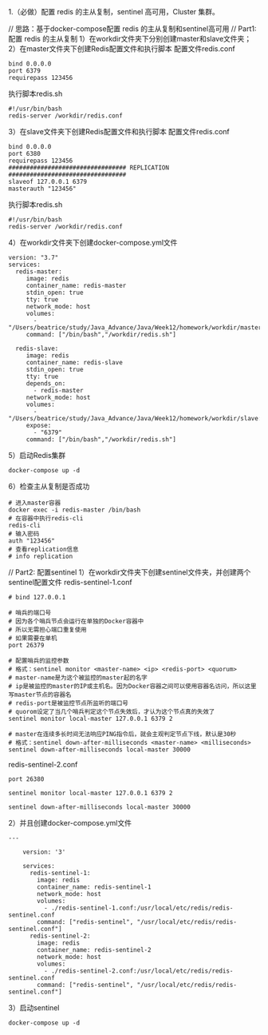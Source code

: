 1.（必做）配置 redis 的主从复制，sentinel 高可用，Cluster 集群。

// 思路：基于docker-compose配置 redis 的主从复制和sentinel高可用
// Part1: 配置 redis 的主从复制
1）在workdir文件夹下分别创建master和slave文件夹；
2）在master文件夹下创建Redis配置文件和执行脚本
配置文件redis.conf
```
bind 0.0.0.0
port 6379
requirepass 123456
```
执行脚本redis.sh
```
#!/usr/bin/bash
redis-server /workdir/redis.conf
```
3）在slave文件夹下创建Redis配置文件和执行脚本
配置文件redis.conf
```
bind 0.0.0.0
port 6380
requirepass 123456
################################# REPLICATION #################################
slaveof 127.0.0.1 6379
masterauth "123456"
```
执行脚本redis.sh
```
#!/usr/bin/bash
redis-server /workdir/redis.conf
```
4）在workdir文件夹下创建docker-compose.yml文件
```
version: "3.7"
services:
  redis-master:
     image: redis
     container_name: redis-master
     stdin_open: true
     tty: true
     network_mode: host
     volumes:
       - "/Users/beatrice/study/Java_Advance/Java/Week12/homework/workdir/master:/workdir"
     command: ["/bin/bash","/workdir/redis.sh"]
 
  redis-slave:
     image: redis
     container_name: redis-slave
     stdin_open: true
     tty: true
     depends_on:
       - redis-master
     network_mode: host
     volumes:
       - "/Users/beatrice/study/Java_Advance/Java/Week12/homework/workdir/slave:/workdir"
     expose:
       - "6379"
     command: ["/bin/bash","/workdir/redis.sh"]
```
5）启动Redis集群
```
docker-compose up -d
```
6）检查主从复制是否成功
```
# 进入master容器
docker exec -i redis-master /bin/bash
# 在容器中执行redis-cli
redis-cli
# 输入密码
auth "123456"
# 查看replication信息
# info replication
```

// Part2: 配置sentinel
1）在workdir文件夹下创建sentinel文件夹，并创建两个sentinel配置文件
redis-sentinel-1.conf
```
# bind 127.0.0.1

# 哨兵的端口号
# 因为各个哨兵节点会运行在单独的Docker容器中
# 所以无需担心端口重复使用
# 如果需要在单机
port 26379

# 配置哨兵的监控参数
# 格式：sentinel monitor <master-name> <ip> <redis-port> <quorum>
# master-name是为这个被监控的master起的名字
# ip是被监控的master的IP或主机名。因为Docker容器之间可以使用容器名访问，所以这里写master节点的容器名
# redis-port是被监控节点所监听的端口号
# quorom设定了当几个哨兵判定这个节点失效后，才认为这个节点真的失效了
sentinel monitor local-master 127.0.0.1 6379 2

# master在连续多长时间无法响应PING指令后，就会主观判定节点下线，默认是30秒
# 格式：sentinel down-after-milliseconds <master-name> <milliseconds>
sentinel down-after-milliseconds local-master 30000
```
redis-sentinel-2.conf
```
port 26380

sentinel monitor local-master 127.0.0.1 6379 2

sentinel down-after-milliseconds local-master 30000
```
2）并且创建docker-compose.yml文件
```
---

    version: '3'
    
    services:
      redis-sentinel-1:
        image: redis
        container_name: redis-sentinel-1
        network_mode: host
        volumes:
          - ./redis-sentinel-1.conf:/usr/local/etc/redis/redis-sentinel.conf
        command: ["redis-sentinel", "/usr/local/etc/redis/redis-sentinel.conf"]
      redis-sentinel-2:
        image: redis
        container_name: redis-sentinel-2
        network_mode: host
        volumes:
          - ./redis-sentinel-2.conf:/usr/local/etc/redis/redis-sentinel.conf
        command: ["redis-sentinel", "/usr/local/etc/redis/redis-sentinel.conf"]
```
3）启动sentinel
```
docker-compose up -d
```